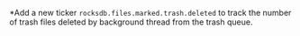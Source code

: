 *Add a new ticker `rocksdb.files.marked.trash.deleted` to track the number of trash files deleted by background thread from the trash queue.